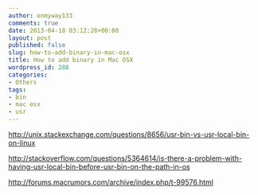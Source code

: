 ```yaml
---
author: onmyway133
comments: true
date: 2013-04-18 03:12:28+00:00
layout: post
published: false
slug: how-to-add-binary-in-mac-osx
title: How to add binary in Mac OSX
wordpress_id: 288
categories:
- Others
tags:
- bin
- mac osx
- usr
---
```


http://unix.stackexchange.com/questions/8656/usr-bin-vs-usr-local-bin-on-linux  

http://stackoverflow.com/questions/5364614/is-there-a-problem-with-having-usr-local-bin-before-usr-bin-on-the-path-in-os  

http://forums.macrumors.com/archive/index.php/t-99576.html
